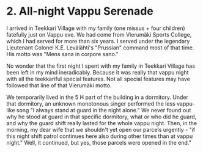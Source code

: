 


    
# 2. All-night Vappu Serenade

I arrived in Teekkari Village with my family (one missus + four children) fatefully just on Vappu eve. We had come from Vierumäki Sports College, which I had served for more than six years. I served under the legendary Lieutenant Colonel K.E. Levälähti's "Prussian" command most of that time. His motto was "Mens sana in corpore sano."

No wonder that the first night I spent with my family in Teekkari Village has been left in my mind ineradicably. Because it was really that vappu night with all the teekkariful special features. Not all special features may have followed that line of that Vierumäki motto.

We temporarily lived in the 5 H part of the building in a dormitory. Under that dormitory, an unknown monotonous singer performed the less vappu-like song "I always stand at guard in the night alone." We never found out why he stood at guard in that specific dormitory, what or who did he guard, and why the guard shift really lasted for the whole vappu night. Then, in the morning, my dear wife that we shouldn't yet open our parcels urgently - "if this night shift patrol continues here also during other times than at vappu night." Well, it continued, but yes, those parcels were opened in the end."
